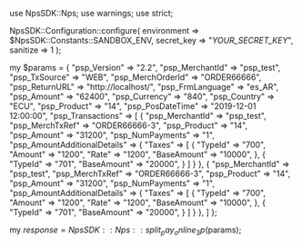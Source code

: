 use NpsSDK::Nps;
use warnings;
use strict;

NpsSDK::Configuration::configure( 
    environment => $NpsSDK::Constants::SANDBOX_ENV,
    secret_key => "_YOUR_SECRET_KEY_",
    sanitize => 1 
    );

my $params = {
    "psp_Version" => "2.2",
    "psp_MerchantId" => "psp_test",
    "psp_TxSource" => "WEB",
    "psp_MerchOrderId" => "ORDER66666",
    "psp_ReturnURL" => "http://localhost/",
    "psp_FrmLanguage" => "es_AR",
    "psp_Amount" => "62400",
    "psp_Currency" => "840",
    "psp_Country" => "ECU",
    "psp_Product" => "14",
    "psp_PosDateTime" => "2019-12-01 12:00:00",
    "psp_Transactions" => [
        {
            "psp_MerchantId" => "psp_test",
            "psp_MerchTxRef" => "ORDER66666-3",
            "psp_Product" => "14",
            "psp_Amount" => "31200",
            "psp_NumPayments" => "1",
            "psp_AmountAdditionalDetails" => {
                "Taxes" => [
                    {
                        "TypeId" => "700",
                        "Amount" => "1200",
                        "Rate" => "1200",
                        "BaseAmount" => "10000",
                    },
                    {
                        "TypeId" => "701",
                        "BaseAmount" => "20000",
                    }
                ]
                    }
        },
        {
            "psp_MerchantId" => "psp_test",
            "psp_MerchTxRef" => "ORDER66666-3",
            "psp_Product" => "14",
            "psp_Amount" => "31200",
            "psp_NumPayments" => "1",
            "psp_AmountAdditionalDetails" => {
                "Taxes" => [
                    {
                        "TypeId" => "700",
                        "Amount" => "1200",
                        "Rate" => "1200",
                        "BaseAmount" => "10000",
                    },
                    {
                        "TypeId" => "701",
                        "BaseAmount" => "20000",
                    }
                ]
                    }
        },
    ]
};

my $response = NpsSDK::Nps::split_pay_online_3p($params);